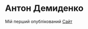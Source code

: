 
# Антон Демиденко
Мій перший опублікований 
[Сайт](https://toxann1.github.io/firtsite/index.html  "Перший сайт")
